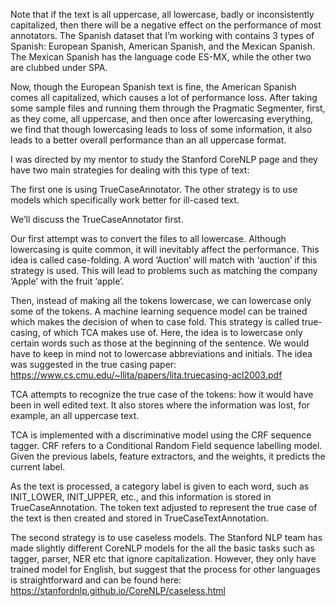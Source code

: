 Note that if the text is all uppercase, all lowercase, badly or inconsistently capitalized, then there will be a negative effect on the performance of most annotators. The Spanish dataset that I’m working with contains 3 types of Spanish: European Spanish, American Spanish, and the Mexican Spanish. The Mexican Spanish has the language code ES-MX, while the other two are clubbed under SPA. 

Now, though the European Spanish text is fine, the American Spanish comes all capitalized, which causes a lot of performance loss. After taking some sample files and running them through the Pragmatic Segmenter, first, as they come, all uppercase, and then once after lowercasing everything, we find that though lowercasing leads to loss of some information, it also leads to a better overall performance than an all uppercase format.

I was directed by my mentor to study the Stanford CoreNLP page and they have two main strategies for dealing with this type of text:

The first one is using TrueCaseAnnotator. The other strategy is to use models which specifically work better for ill-cased text.

We’ll discuss the TrueCaseAnnotator first.

Our first attempt was to convert the files to all lowercase. Although lowercasing is quite common, it will inevitably affect the performance. This idea is called case-folding. A word ‘Auction’ will match with ‘auction’ if this strategy is used. This will lead to problems such as matching the company ‘Apple’ with the fruit ‘apple’. 

Then, instead of making all the tokens lowercase, we can lowercase only some of the tokens. A machine learning sequence model can be trained which makes the decision of when to case fold. This strategy is called true-casing, of which TCA makes use of. Here, the idea is to lowercase only certain words such as those at the beginning of the sentence. We would have to keep in mind not to lowercase abbreviations and initials. The idea was suggested in the true casing paper: https://www.cs.cmu.edu/~llita/papers/lita.truecasing-acl2003.pdf 

TCA attempts to recognize the true case of the tokens: how it would have been in well edited text. It also stores where the information was lost, for example, an all uppercase text.

TCA is implemented with a discriminative model using the CRF sequence tagger. CRF refers to a Conditional Random Field sequence labelling model. Given the previous labels, feature extractors, and the weights, it predicts the current label. 

As the text is processed, a category label is given to each word, such as INIT_LOWER, INIT_UPPER, etc.,  and this information is stored in TrueCaseAnnotation. The token text adjusted to represent the true case of the text is then created and stored in TrueCaseTextAnnotation. 

The second strategy is to use caseless models. The Stanford NLP team has made slightly different CoreNLP models for the all the basic tasks such as tagger, parser, NER etc that ignore capitalization. However, they only have trained model for English, but suggest that the process for other languages is straightforward and can be found here: https://stanfordnlp.github.io/CoreNLP/caseless.html 
